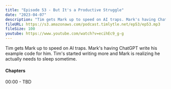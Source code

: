 ```yaml
---
title: "Episode 53 - But It's a Productive Struggle"
date: "2023-04-07"
description: "Tim gets Mark up to speed on AI traps. Mark's having ChatGPT write his example code for him. Tim's started writing more and Mark is realizing he actually needs to sleep sometime."
fileURL: https://s3.amazonaws.com/podcast.timlytle.net/ep53/ep53.mp3
fileSize: 100
youtube: https://www.youtube.com/watch?v=ecihEc9_g-g
---
```


Tim gets Mark up to speed on AI traps. Mark's having ChatGPT write his example code for him. Tim's started writing more and Mark is realizing he actually needs to sleep sometime.  

#### Chapters

00:00 - TBD  
